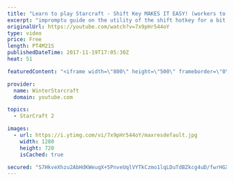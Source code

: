 ```yaml
---
title: "Learn to play Starcraft - Shift Key MAKES IT EASY! (workers to gas, waypoints, ctrl grps, moving)"
excerpt: "impromptu guide on the utility of the shift hotkey for a bit of everything"
originalUrl: https://youtube.com/watch?v=7x9pHr544oY
type: video
price: Free
length: PT4M21S
publishedDateTime: 2017-11-19T17:05:30Z
heat: 51

featuredContent: "<iframe width=\"800\" height=\"500\" frameborder=\"0\" src=\"https://www.youtube.com/embed/7x9pHr544oY\" allow=\"accelerometer; autoplay; encrypted-media; gyroscope; picture-in-picture\" allowfullscreen></iframe>"

provider:
  name: WinterStarcraft
  domain: youtube.com

topics:
  - StarCraft 2

images:
  - url: https://i.ytimg.com/vi/7x9pHr544oY/maxresdefault.jpg
    width: 1280
    height: 720
    isCached: true

secured: "S7HkveXhzu2AbHdKWeuqX+5PnveUqlVYTkCzmo1lqLDuTdBZkcg4uD/fwrHGXo+ONuC/9dgW0RiyTbn39aYssrgQOd6770F2QKFzulewdmr6+3piRprdIoHoMU+YC5lI3HZ1sA5gUFqW5FH/pRh4ESC0W1aauifKxjblePj7wGOK3hNJ/qle/NSUY7IK95wW/aU5DWZys/18iV4XQ27N8OZBzv+VhZTd9A8cNYo2qC/MQJI9OI7BsC5R5o907/1bWg9ECUXIRs5hsMR4V8K7FhgGYAYLbcxqb1tGbpAenCP2Y6zfV8hLw1CXDtMZKVqUzqWf1/Njjau2733zpVG17BX/M8e42PUM6z7RP63k+IpN5ipIsniaBwYhInVmNUZMTmoFnS0WV+GqZpf9mXyjz+iLVAwvfi5F4rqD8LKpTBw=;RuB1haRms1TISvih3hOywg=="
---
```



